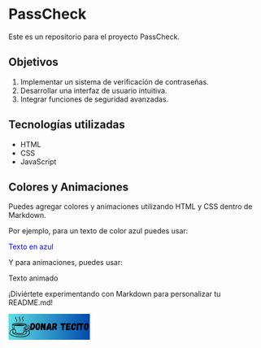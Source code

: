 # PassCheck

Este es un repositorio para el proyecto PassCheck.

## Objetivos

1. Implementar un sistema de verificación de contraseñas.
2. Desarrollar una interfaz de usuario intuitiva.
3. Integrar funciones de seguridad avanzadas.

## Tecnologías utilizadas

- HTML
- CSS
- JavaScript

## Colores y Animaciones

Puedes agregar colores y animaciones utilizando HTML y CSS dentro de Markdown.

Por ejemplo, para un texto de color azul puedes usar:

<span style="color: blue;">Texto en azul</span>

Y para animaciones, puedes usar:

<span style="animation: example 3s infinite;">Texto animado</span>

¡Diviértete experimentando con Markdown para personalizar tu README.md!

[![Texto alternativo](tecito.png)](https://tecito.app/lucasalexis)


